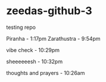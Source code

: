 # zeedas-github-3

testing repo

Piranha - 1:17pm
Zarathustra - 9:54pm

vibe check - 10:29pm

sheeeeeesh - 10:32pm

thoughts and prayers - 10:26am
